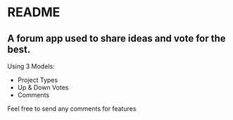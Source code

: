 # README
## A forum app used to share ideas and vote for the best. 

Using 3 Models:
* Project Types
* Up & Down Votes
* Comments

Feel free to send any comments for features